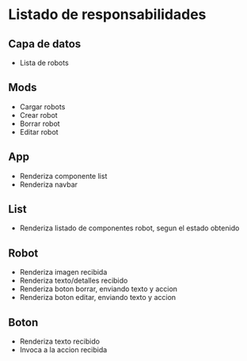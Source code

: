 # Listado de responsabilidades

## Capa de datos

- Lista de robots

## Mods

- Cargar robots
- Crear robot
- Borrar robot
- Editar robot

## App

- Renderiza componente list
- Renderiza navbar

## List

- Renderiza listado de componentes robot, segun el estado obtenido

## Robot

- Renderiza imagen recibida
- Renderiza texto/detalles recibido
- Renderiza boton borrar, enviando texto y accion
- Renderiza boton editar, enviando texto y accion

## Boton

- Renderiza texto recibido
- Invoca a la accion recibida
